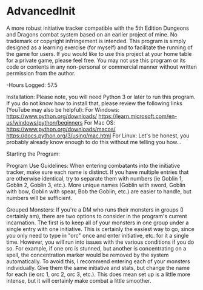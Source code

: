 # AdvancedInit
A more robust initiative tracker compatible with the 5th Edition Dungeons and Dragons combat system based on an earlier project of mine. No trademark or copyright infringement is intended. This program is simply designed as a learning exercise (for myself) and to facilitate the running of the game for users.
If you would like to use this project at your home table for a private game, please feel free. You may not use this program or its code or contents in any non-personal or commercial manner without written permission from the author.

-Hours Logged: 57.5

Installation:
Please note, you will need Python 3 or later to run this program. If you do not know how to install that, please review the following links (YouTube may also be helpful):
For Windows:
https://www.python.org/downloads/
https://learn.microsoft.com/en-us/windows/python/beginners
For Mac OS:
https://www.python.org/downloads/macos/
https://docs.python.org/3/using/mac.html
For Linux:
Let's be honest, you probably already know enough to do this without me telling you how...

Starting the Program:

Program Use Guidelines:
When entering combatants into the initiative tracker, make sure each name is distinct. If you have multiple entries that are otherwise identical, try to separate them with numbers (ie Goblin 1, Goblin 2, Goblin 3, etc.). More unique names (Goblin with sword, Goblin with bow, Goblin with spear, Bob the Goblin, etc.) are easier to handle, but numbers will be sufficient.

Grouped Monsters:
If you're a DM who runs their monsters in groups (I certainly am), there are two options to consider in the program's current incarnation. The first is to keep all of your monsters in one group under a single entry with one initiative. This is certainly the easiest way to go, since you only need to type in "orc" once and enter initiative, etc. for it a single time. However, you will run into issues with the various conditions if you do so. For example, if one orc is stunned, but another is concentrating on a spell, the concentration marker would be removed by the system automatically. To avoid this, I recommend entering each of your monsters individually. Give them the same initiative and stats, but change the name for each (ie orc 1, orc 2, orc 3, etc.). This does mean set up is a little more intense, but it will certainly make combat a little smoother.